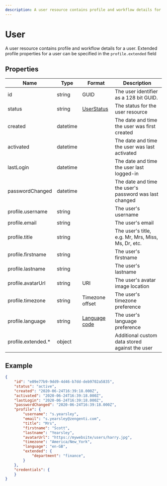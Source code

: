 ```yaml
---
description: A user resource contains profile and workflow details for a user.
---
```

# User

A user resource contains profile and workflow details for a user. Extended profile properties for a user can be specified in the `profile.extended` field

## Properties

| Name               | Type     | Format                              | Description                                            |
|--------------------|----------|-------------------------------------|--------------------------------------------------------|
| id                 | string   | GUID                                | The user identifier as a 128 bit GUID.                 |
| status             | string   | [UserStatus](/model/user-status.md) | The status for the user resource                       |
| created            | datetime |                                     | The date and time the user was first created           |
| activated          | datetime |                                     | The date and time the user was last activated          |
| lastLogin          | datetime |                                     | The date and time the user last logged-in              |
| passwordChanged    | datetime |                                     | The date and time the user's password was last changed |
| profile.username   | string   |                                     | The user's username                                    |
| profile.email      | string   |                                     | The user's email                                       |
| profile.title      | string   |                                     | The user's title, e.g. Mr, Mrs, Miss, Ms, Dr, etc.     |
| profile.firstname  | string   |                                     | The user's firstname                                   |
| profile.lastname   | string   |                                     | The user's lastname                                    |
| profile.avatarUrl  | string   | URI                                 | The user's avatar image location                       |
| profile.timezone   | string   | Timezone offset                     | The user's timezone preference                         |
| profile.language   | string   | [Language code](/localization.md)   | The user's language preference                         |
| profile.extended.* | object   |                                     | Additional custom data stored against the user         |


## Example

```json
{
    "id": "e09e77b9-9dd9-4d46-b7dd-deb9702a5835",
    "status": "active",
    "created": "2020-06-24T16:39:18.000Z",
    "activated": "2020-06-24T16:39:18.000Z",
    "lastLogin": "2020-06-24T16:39:18.000Z",
    "passwordChanged": "2020-06-24T16:39:18.000Z",
    "profile": {
        "username": "s.yearsley",
        "email": "s.yearsley@zengenti.com",
        "title": "Mrs",
        "firstname": "Scott",
        "lastname": "Yearsley",
        "avatarUrl": "https://mywebsite/users/harry.jpg",
        "timezone": "America/New_York",
        "language": "en-GB",
        "extended": {
            "department": "finance",
        }
    },
    "credentials": {
    }
}
```
